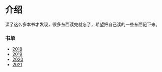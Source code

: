 # 介绍

读了这么多本书才发现，很多东西读完就忘了，希望把自己读的一些东西记下来。

### 书单

- [2018](2018.html)
- [2019](2019.html)
- [2020](2020.html)
- [2021](2021.html)
